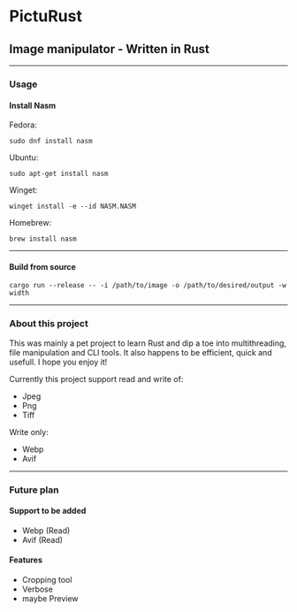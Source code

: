 # PictuRust

## Image manipulator - Written in Rust
-----------------
### Usage

#### Install Nasm

Fedora: 
```
sudo dnf install nasm
```
Ubuntu: 
```
sudo apt-get install nasm
```
Winget: 
```
winget install -e --id NASM.NASM
```
Homebrew: 
```
brew install nasm
```
--------------------

#### Build from source

```
cargo run --release -- -i /path/to/image -o /path/to/desired/output -w width
```
-------------------
### About this project

This was mainly a pet project to learn Rust and dip a toe into multithreading, file manipulation and CLI tools. 
It also happens to be efficient, quick and usefull.
I hope you enjoy it!


Currently this project support read and write of:
- Jpeg
- Png
- Tiff

Write only:
- Webp
- Avif

---------------------
### Future plan
#### Support to be added 

- Webp (Read)
- Avif (Read)

#### Features

- Cropping tool
- Verbose
- maybe Preview
